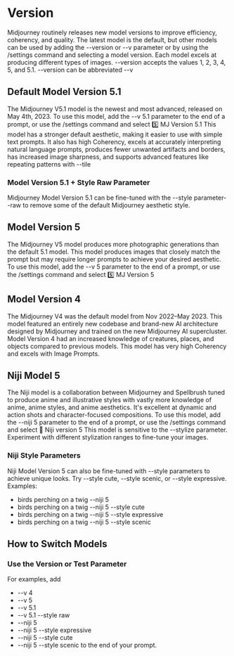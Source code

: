 # Version
Midjourney routinely releases new model versions to improve efficiency, coherency, and quality. The latest model is the default, but other models can be used by adding the --version or --v parameter or by using the /settings command and selecting a model version. Each model excels at producing different types of images.
--version accepts the values 1, 2, 3, 4, 5, and 5.1.
--version can be abbreviated --v
## Default Model Version 5.1
The Midjourney V5.1 model is the newest and most advanced, released on May 4th, 2023. To use this model, add the --v 5.1 parameter to the end of a prompt, or use the /settings command and select 5️⃣ MJ Version 5.1
This model has a stronger default aesthetic, making it easier to use with simple text prompts. It also has high Coherency, excels at accurately interpreting natural language prompts, produces fewer unwanted artifacts and borders, has increased image sharpness, and supports advanced features like repeating patterns with --tile
### Model Version 5.1 + Style Raw Parameter
Midjourney Model Version 5.1 can be fine-tuned with the --style parameter--raw to remove some of the default Midjourney aesthetic style.
## Model Version 5
The Midjourney V5 model produces more photographic generations than the default 5.1 model. This model produces images that closely match the prompt but may require longer prompts to achieve your desired aesthetic.
To use this model, add the --v 5 parameter to the end of a prompt, or use the /settings command and select 5️⃣ MJ Version 5
## Model Version 4
The Midjourney V4 was the default model from Nov 2022–May 2023. This model featured an entirely new codebase and brand-new AI architecture designed by Midjourney and trained on the new Midjourney AI supercluster. Model Version 4 had an increased knowledge of creatures, places, and objects compared to previous models.
This model has very high Coherency and excels with Image Prompts.
## Niji Model 5
The Niji model is a collaboration between Midjourney and Spellbrush tuned to produce anime and illustrative styles with vastly more knowledge of anime, anime styles, and anime aesthetics. It's excellent at dynamic and action shots and character-focused compositions.
To use this model, add the --niji 5 parameter to the end of a prompt, or use the /settings command and select 🍏 Niji version 5
This model is sensitive to the --stylize parameter. Experiment with different stylization ranges to fine-tune your images.
### Niji Style Parameters
Niji Model Version 5 can also be fine-tuned with --style parameters to achieve unique looks. Try --style cute, --style scenic, or --style expressive.
Examples:
* birds perching on a twig --niji 5
* birds perching on a twig --niji 5 --style cute
* birds perching on a twig --niji 5 --style expressive
* birds perching on a twig --niji 5 --style scenic
## How to Switch Models
### Use the Version or Test Parameter
For examples, add 
* --v 4
* --v 5 
* --v 5.1 
* --v 5.1 --style raw 
* --niji 5 
* --niji 5 --style expressive 
* --niji 5 --style cute 
* --niji 5 --style scenic 
to the end of your prompt.

